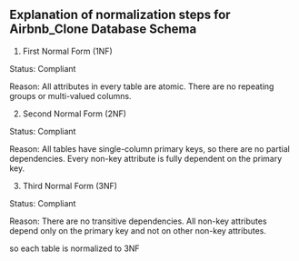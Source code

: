 ## Explanation of normalization steps for Airbnb_Clone Database Schema

1. First Normal Form (1NF)

Status: Compliant

Reason: All attributes in every table are atomic. There are no repeating groups or multi-valued columns.

2. Second Normal Form (2NF)

Status: Compliant

Reason: All tables have single-column primary keys, so there are no partial dependencies. Every non-key attribute is fully dependent on the primary key.

3. Third Normal Form (3NF)

Status: Compliant

Reason: There are no transitive dependencies. All non-key attributes depend only on the primary key and not on other non-key attributes.

so each table is normalized to 3NF 

